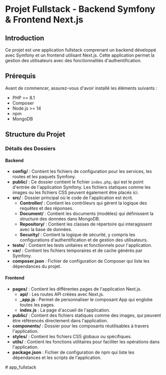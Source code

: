 # Projet Fullstack - Backend Symfony & Frontend Next.js

## Introduction

Ce projet est une application fullstack comprenant un backend développé avec Symfony et un frontend utilisant Next.js. Cette application permet la gestion des utilisateurs avec des fonctionnalités d'authentification.

## Prérequis

Avant de commencer, assurez-vous d'avoir installé les éléments suivants :

- PHP >= 8.1
- Composer
- Node.js >= 14
- npm
- MongoDB

## Structure du Projet

### Détails des Dossiers

#### Backend

- **config/** : Contient les fichiers de configuration pour les services, les routes et les paquets Symfony.
- **public/** : Ce dossier contient le fichier `index.php`, qui est le point d'entrée de l'application Symfony. Les fichiers statiques comme les images ou les fichiers CSS peuvent également être placés ici.
- **src/** : Dossier principal où le code de l'application est écrit.
  - **Controller/** : Contient les contrôleurs qui gèrent la logique des requêtes et des réponses.
  - **Document/** : Contient les documents (modèles) qui définissent la structure des données dans MongoDB.
  - **Repository/** : Contient les classes de répertoire qui interagissent avec la base de données.
  - **Security/** : Contient la logique de sécurité, y compris les configurations d'authentification et de gestion des utilisateurs.
- **tests/** : Contient les tests unitaires et fonctionnels pour l'application.
- **var/** : Contient les fichiers temporaires et de cache générés par Symfony.
- **composer.json** : Fichier de configuration de Composer qui liste les dépendances du projet.

#### Frontend

- **pages/** : Contient les différentes pages de l'application Next.js.
  - **api/** : Les routes API créées avec Next.js.
  - **_app.js** : Permet de personnaliser le composant App qui englobe toutes les pages.
  - **index.js** : La page d'accueil de l'application.
- **public/** : Contient des fichiers statiques comme des images, qui peuvent être référencés directement dans l'application.
- **components/** : Dossier pour les composants réutilisables à travers l'application.
- **styles/** : Contient les fichiers CSS globaux ou spécifiques.
- **utils/** : Contient les fonctions utilitaires pour faciliter les opérations dans l'application.
- **package.json** : Fichier de configuration de npm qui liste les dépendances et les scripts de l'application.

#   a p p _ f u l l s t a c k  
 